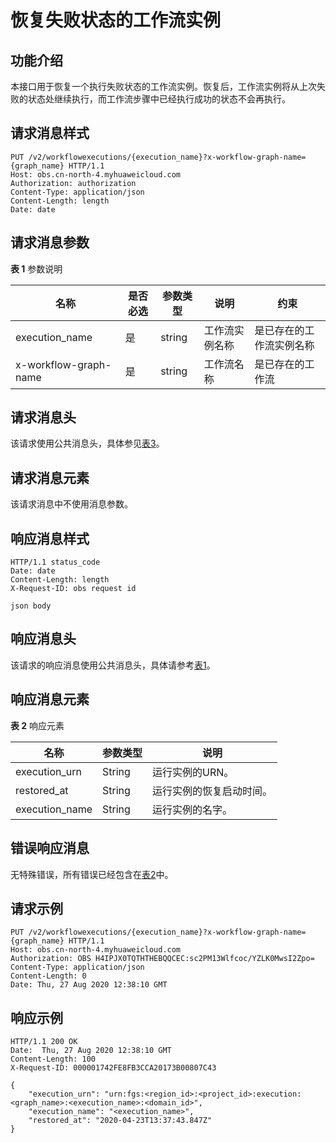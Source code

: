 # 恢复失败状态的工作流实例<a name="obs_04_0130"></a>

## 功能介绍<a name="section75005621314"></a>

本接口用于恢复一个执行失败状态的工作流实例。恢复后，工作流实例将从上次失败的状态处继续执行，而工作流步骤中已经执行成功的状态不会再执行。

## 请求消息样式<a name="section1751444710333"></a>

```
PUT /v2/workflowexecutions/{execution_name}?x-workflow-graph-name={graph_name} HTTP/1.1
Host: obs.cn-north-4.myhuaweicloud.com 
Authorization: authorization
Content-Type: application/json
Content-Length: length
Date: date
```

## 请求消息参数<a name="section16376171073418"></a>

**表 1**  参数说明

|名称|是否必选|参数类型|说明|约束|
|--|--|--|--|--|
|execution_name|是|string|工作流实例名称|是已存在的工作流实例名称|
|x-workflow-graph-name|是|string|工作流名称|是已存在的工作流|


## 请求消息头<a name="section16227023104816"></a>

该请求使用公共消息头，具体参见[表3](构造请求.md#table25197309)。

## 请求消息元素<a name="section1327516527356"></a>

该请求消息中不使用消息参数。

## 响应消息样式<a name="section920694152946"></a>

```
HTTP/1.1 status_code 
Date: date 
Content-Length: length 
X-Request-ID: obs request id

json body
```

## 响应消息头<a name="section1750852619361"></a>

该请求的响应消息使用公共消息头，具体请参考[表1](返回结果.md#d0e686)。

## 响应消息元素<a name="section3961163253612"></a>

**表 2**  响应元素

|名称|参数类型|说明|
|--|--|--|
|execution_urn|String|运行实例的URN。|
|restored_at|String|运行实例的恢复启动时间。|
|execution_name|String|运行实例的名字。|


## 错误响应消息<a name="section16435143816371"></a>

无特殊错误，所有错误已经包含在[表2](错误码.md#d0e843)中。

## 请求示例<a name="section210314437378"></a>

```
PUT /v2/workflowexecutions/{execution_name}?x-workflow-graph-name={graph_name} HTTP/1.1
Host: obs.cn-north-4.myhuaweicloud.com 
Authorization: OBS H4IPJX0TQTHTHEBQQCEC:sc2PM13Wlfcoc/YZLK0MwsI2Zpo=
Content-Type: application/json
Content-Length: 0
Date: Thu, 27 Aug 2020 12:38:10 GMT
```

## 响应示例<a name="section145191611316"></a>

```
HTTP/1.1 200 OK 
Date:  Thu, 27 Aug 2020 12:38:10 GMT
Content-Length: 100 
X-Request-ID: 000001742FE8FB3CCA20173B00807C43

{
    "execution_urn": "urn:fgs:<region_id>:<project_id>:execution:<graph_name>:<execution_name>:<domain_id>",
    "execution_name": "<execution_name>",
    "restored_at": "2020-04-23T13:37:43.847Z"
}
```

